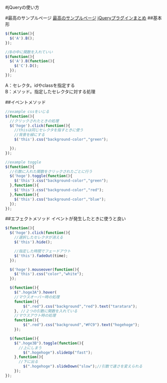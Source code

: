 #jQueryの使い方

#最高のサンプルページ
[最高のサンプルページ](http://www.shiftbrain.co.jp/book/jquery/)
[jQueryプラグインまとめ](http://matome.naver.jp/odai/2130274551378616401)
##基本形

```javaScript
$(function(){
  $('A').B();
});

//Bの中に関数を入れていい
$(function(){
  $('A').B(function(){
    $('C').D();
  });
});

```

A：セレクタ。idやclassを指定する  
B：メソッド。指定したセレクタに対する処理  

##イベントメソッド

```javaScript
//example cssをいじる
$(function(){
  //クリックされたときの処理
  $('hoge').click(function(){
    //thisは同じセレクタを指すときに使う
    //背景を緑にする
    $('this').css("background-color","green");

  });
});

//example toggle
$(function(){
  //引数に入れた関数をクリックされたごとに行う
  $('hoge').toggle(function(){
    $('this').css("background-color","green");
  },function(){
    $('this').css("background-color","red");
  },function(){
    $('this').css("background-color","blue");
  });
});

```

##エフェクトメソッド
イベントが発生したときに使うと良い

```javaScript
$(function(){
  $('hoge').click(function(){
    //選択したセレクタが消える
    $('this').hide();

    //指定した時間でフェードアウト
    $('this').fadeOut(time);
  });

  $('hoge').mouseover(function(){
    $('this').css("color","white");
  });

  $(function(){
  	$(".hoge3A").hover(
  	//マウスオーバー時の処理
  	function(){
  		$(".red").css("background","red").text("taratara");
  	}, //２つの引数に関数を入れている
  	//マウスアウト時の処理
  	function(){
  		$(".red").css("background","#FC9").text("hogehoge");
	});

  $(function(){
  	$(".hoge3B").toggle(function(){
      //上にしまう
  		$(".hogehoge").slideUp("fast");
  	},function(){
      //下に出る
  		$(".hogehoge").slideDown("slow");//引数で速さを変えられる
	});
});

```
